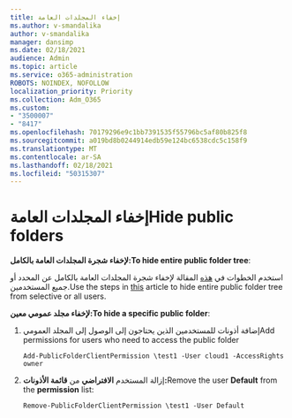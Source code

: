 ```yaml
---
title: إخفاء المجلدات العامة
ms.author: v-smandalika
author: v-smandalika
manager: dansimp
ms.date: 02/18/2021
audience: Admin
ms.topic: article
ms.service: o365-administration
ROBOTS: NOINDEX, NOFOLLOW
localization_priority: Priority
ms.collection: Adm_O365
ms.custom:
- "3500007"
- "8417"
ms.openlocfilehash: 70179296e9c1bb7391535f55796bc5af80b825f8
ms.sourcegitcommit: a019bd8b0244914edb59e124bc6538cdc5c158f9
ms.translationtype: MT
ms.contentlocale: ar-SA
ms.lasthandoff: 02/18/2021
ms.locfileid: "50315307"
---
```

# <a name="hide-public-folders"></a><span data-ttu-id="36c30-102">إخفاء المجلدات العامة</span><span class="sxs-lookup"><span data-stu-id="36c30-102">Hide public folders</span></span>

<span data-ttu-id="36c30-103">**لإخفاء شجرة المجلدات العامة بالكامل:**</span><span class="sxs-lookup"><span data-stu-id="36c30-103">**To hide entire public folder tree**:</span></span>

<span data-ttu-id="36c30-104">استخدم الخطوات في [هذه](https://aka.ms/ControlPF) المقالة لإخفاء شجرة المجلدات العامة بالكامل عن المحدد أو جميع المستخدمين.</span><span class="sxs-lookup"><span data-stu-id="36c30-104">Use the steps in [this](https://aka.ms/ControlPF) article to hide entire public folder tree from selective or all users.</span></span>

<span data-ttu-id="36c30-105">**لإخفاء مجلد عمومي معين:**</span><span class="sxs-lookup"><span data-stu-id="36c30-105">**To hide a specific public folder**:</span></span>

1. <span data-ttu-id="36c30-106">إضافة أذونات للمستخدمين الذين يحتاجون إلى الوصول إلى المجلد العمومي</span><span class="sxs-lookup"><span data-stu-id="36c30-106">Add permissions for users who need to access the public folder</span></span>

    `Add-PublicFolderClientPermission \test1 -User cloud1 -AccessRights owner`

2. <span data-ttu-id="36c30-107">إزالة المستخدم **الافتراضي** من **قائمة الأذونات:**</span><span class="sxs-lookup"><span data-stu-id="36c30-107">Remove the user **Default** from the **permission** list:</span></span>

    `Remove-PublicFolderClientPermission \test1 -User Default`
